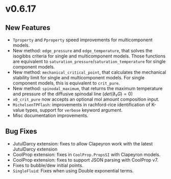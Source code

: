# v0.6.17

## New Features

- `Tproperty` and `Pproperty` speed improvements for multicomponent models.
- New method: `edge_pressure` and `edge_temperature`, that solves the isogibbs criteria for single and multicomponent models. Those functions are equivalent to `saturation_pressure`/`saturation_temperature` for single component models.
- New method: `mechanical_critical_point`, that calculates the mechanical stability limit for single and multicomponent models. For single component models, this is equivalent to `crit_pure`.
- New method: `spinodal_maximum`, that returns the maximum temperature and pressure of the diffusive spinodal line ($det(∂₂G) = 0$)
- `x0_crit_pure` now accepts an optional mol amount composition input.
- `MichelsenTPFlash`: improvements in rachford-rice identification of K-value types, support for `verbose` keyword argument.
- Misc documentation improvements.

## Bug Fixes

- JutulDarcy extension: fixes to allow Clapeyron work with the latest JutulDarcy extension
- CoolProp extension: fixes in `CoolProp.PropsSI` with Clapeyron models.
- CoolProp extension: fixes to support JSON parsing with CoolProp v7.
- Fixes to bubble/dew initial points.
- `SingleFluid`: Fixes when using Double exponential terms.
